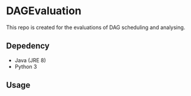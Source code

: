 # DAGEvaluation
This repo is created for the evaluations of DAG scheduling and analysing.

## Depedency

- Java (JRE 8)
- Python 3

## Usage


